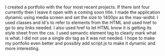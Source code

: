 I created a portfolio with the four most recent projects. If there isnt four currently then I leave it open with a coming soon title. I made the application dynamic using media screen and set the size to 1400px as the max-widtd. I used classes and Id's to refer to elements from the HTML and used href to go to any links needed. I also used href to let HTML know it is getting its style sheet from the css. I used semantic element tag to clearly mark what is what. I did not use a single div tag as it was not needed. I hope to make my portfolio even better and possibly add script.js to make it dynamic and more interesting. 
